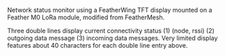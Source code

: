 Network status monitor using a FeatherWing TFT display mounted on a Feather M0 LoRa module, modified from FeatherMesh.

Three double lines display current connectivity status (1) (node, rssi)  (2) outgoing data message  (3) incoming data messages.
Very limited display features about 40 characters for each double line entry above.
